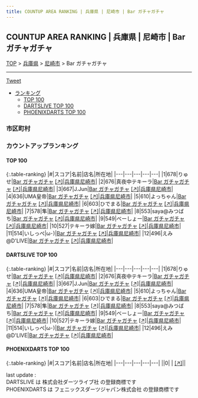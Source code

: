 ```yaml
---
title: COUNTUP AREA RANKING | 兵庫県 | 尼崎市 | Bar ガチャガチャ
---
```

## COUNTUP AREA RANKING | 兵庫県 | 尼崎市 | Bar ガチャガチャ

[TOP](/darts/rank/) > [兵庫県](/darts/rank/兵庫県/) > [尼崎市](/darts/rank/兵庫県/尼崎市/) > Bar ガチャガチャ

___

<a href="https://twitter.com/share?ref_src=twsrc%5Etfw" data-text="COUNTUP AREA RANKING | 兵庫県尼崎市Bar ガチャガチャ" class="twitter-share-button" data-hashtags="DARTSLIVE,PHOENIXDARTS,darts,ダーツ" data-show-count="false">Tweet</a>

* [ランキング](#カウントアップランキング)
    * [TOP 100](#top-100)
    * [DARTSLIVE TOP 100](#dartslive-top-100)
    * [PHOENIXDARTS TOP 100](#phoenixdarts-top-100)

### 市区町村

<ul>

</ul>

### カウントアップランキング

#### TOP 100



{:.table-ranking}
|#|スコア|名前|店名|所在地|
|---|---|---|---|---|
|1|678|<span class="rank-name-dl">りゅせ</span>|<a href="/darts/rank/shops/0b35d38bf51a7b050d9b047a20a7ba1e.html">Bar ガチャガチャ</a> <a href="https://search.dartslive.com/jp/shop/0b35d38bf51a7b050d9b047a20a7ba1e">[↗]</a>|<a href="/darts/rank/兵庫県/尼崎市">兵庫県尼崎市</a>|
|2|676|<span class="rank-name-dl">真夜中テキーラ</span>|<a href="/darts/rank/shops/0b35d38bf51a7b050d9b047a20a7ba1e.html">Bar ガチャガチャ</a> <a href="https://search.dartslive.com/jp/shop/0b35d38bf51a7b050d9b047a20a7ba1e">[↗]</a>|<a href="/darts/rank/兵庫県/尼崎市">兵庫県尼崎市</a>|
|3|667|<span class="rank-name-dl">J.Jun</span>|<a href="/darts/rank/shops/0b35d38bf51a7b050d9b047a20a7ba1e.html">Bar ガチャガチャ</a> <a href="https://search.dartslive.com/jp/shop/0b35d38bf51a7b050d9b047a20a7ba1e">[↗]</a>|<a href="/darts/rank/兵庫県/尼崎市">兵庫県尼崎市</a>|
|4|636|<span class="rank-name-dl">UMA皇帝</span>|<a href="/darts/rank/shops/0b35d38bf51a7b050d9b047a20a7ba1e.html">Bar ガチャガチャ</a> <a href="https://search.dartslive.com/jp/shop/0b35d38bf51a7b050d9b047a20a7ba1e">[↗]</a>|<a href="/darts/rank/兵庫県/尼崎市">兵庫県尼崎市</a>|
|5|610|<span class="rank-name-dl">よっちゃん</span>|<a href="/darts/rank/shops/0b35d38bf51a7b050d9b047a20a7ba1e.html">Bar ガチャガチャ</a> <a href="https://search.dartslive.com/jp/shop/0b35d38bf51a7b050d9b047a20a7ba1e">[↗]</a>|<a href="/darts/rank/兵庫県/尼崎市">兵庫県尼崎市</a>|
|6|603|<span class="rank-name-dl">ひでまる</span>|<a href="/darts/rank/shops/0b35d38bf51a7b050d9b047a20a7ba1e.html">Bar ガチャガチャ</a> <a href="https://search.dartslive.com/jp/shop/0b35d38bf51a7b050d9b047a20a7ba1e">[↗]</a>|<a href="/darts/rank/兵庫県/尼崎市">兵庫県尼崎市</a>|
|7|578|<span class="rank-name-dl">隼</span>|<a href="/darts/rank/shops/0b35d38bf51a7b050d9b047a20a7ba1e.html">Bar ガチャガチャ</a> <a href="https://search.dartslive.com/jp/shop/0b35d38bf51a7b050d9b047a20a7ba1e">[↗]</a>|<a href="/darts/rank/兵庫県/尼崎市">兵庫県尼崎市</a>|
|8|553|<span class="rank-name-dl">saya@みつばち</span>|<a href="/darts/rank/shops/0b35d38bf51a7b050d9b047a20a7ba1e.html">Bar ガチャガチャ</a> <a href="https://search.dartslive.com/jp/shop/0b35d38bf51a7b050d9b047a20a7ba1e">[↗]</a>|<a href="/darts/rank/兵庫県/尼崎市">兵庫県尼崎市</a>|
|9|549|<span class="rank-name-dl">べーしょー</span>|<a href="/darts/rank/shops/0b35d38bf51a7b050d9b047a20a7ba1e.html">Bar ガチャガチャ</a> <a href="https://search.dartslive.com/jp/shop/0b35d38bf51a7b050d9b047a20a7ba1e">[↗]</a>|<a href="/darts/rank/兵庫県/尼崎市">兵庫県尼崎市</a>|
|10|527|<span class="rank-name-dl">テキーラ嫁</span>|<a href="/darts/rank/shops/0b35d38bf51a7b050d9b047a20a7ba1e.html">Bar ガチャガチャ</a> <a href="https://search.dartslive.com/jp/shop/0b35d38bf51a7b050d9b047a20a7ba1e">[↗]</a>|<a href="/darts/rank/兵庫県/尼崎市">兵庫県尼崎市</a>|
|11|514|<span class="rank-name-dl">いしっぺ&#124;ω･)</span>|<a href="/darts/rank/shops/0b35d38bf51a7b050d9b047a20a7ba1e.html">Bar ガチャガチャ</a> <a href="https://search.dartslive.com/jp/shop/0b35d38bf51a7b050d9b047a20a7ba1e">[↗]</a>|<a href="/darts/rank/兵庫県/尼崎市">兵庫県尼崎市</a>|
|12|496|<span class="rank-name-dl">えみ@D&#x27;LIVE</span>|<a href="/darts/rank/shops/0b35d38bf51a7b050d9b047a20a7ba1e.html">Bar ガチャガチャ</a> <a href="https://search.dartslive.com/jp/shop/0b35d38bf51a7b050d9b047a20a7ba1e">[↗]</a>|<a href="/darts/rank/兵庫県/尼崎市">兵庫県尼崎市</a>|


#### DARTSLIVE TOP 100



{:.table-ranking}
|#|スコア|名前|店名|所在地|
|---|---|---|---|---|
|1|678|<span class="rank-name-dl">りゅせ</span>|<a href="/darts/rank/shops/0b35d38bf51a7b050d9b047a20a7ba1e.html">Bar ガチャガチャ</a> <a href="https://search.dartslive.com/jp/shop/0b35d38bf51a7b050d9b047a20a7ba1e">[↗]</a>|<a href="/darts/rank/兵庫県/尼崎市">兵庫県尼崎市</a>|
|2|676|<span class="rank-name-dl">真夜中テキーラ</span>|<a href="/darts/rank/shops/0b35d38bf51a7b050d9b047a20a7ba1e.html">Bar ガチャガチャ</a> <a href="https://search.dartslive.com/jp/shop/0b35d38bf51a7b050d9b047a20a7ba1e">[↗]</a>|<a href="/darts/rank/兵庫県/尼崎市">兵庫県尼崎市</a>|
|3|667|<span class="rank-name-dl">J.Jun</span>|<a href="/darts/rank/shops/0b35d38bf51a7b050d9b047a20a7ba1e.html">Bar ガチャガチャ</a> <a href="https://search.dartslive.com/jp/shop/0b35d38bf51a7b050d9b047a20a7ba1e">[↗]</a>|<a href="/darts/rank/兵庫県/尼崎市">兵庫県尼崎市</a>|
|4|636|<span class="rank-name-dl">UMA皇帝</span>|<a href="/darts/rank/shops/0b35d38bf51a7b050d9b047a20a7ba1e.html">Bar ガチャガチャ</a> <a href="https://search.dartslive.com/jp/shop/0b35d38bf51a7b050d9b047a20a7ba1e">[↗]</a>|<a href="/darts/rank/兵庫県/尼崎市">兵庫県尼崎市</a>|
|5|610|<span class="rank-name-dl">よっちゃん</span>|<a href="/darts/rank/shops/0b35d38bf51a7b050d9b047a20a7ba1e.html">Bar ガチャガチャ</a> <a href="https://search.dartslive.com/jp/shop/0b35d38bf51a7b050d9b047a20a7ba1e">[↗]</a>|<a href="/darts/rank/兵庫県/尼崎市">兵庫県尼崎市</a>|
|6|603|<span class="rank-name-dl">ひでまる</span>|<a href="/darts/rank/shops/0b35d38bf51a7b050d9b047a20a7ba1e.html">Bar ガチャガチャ</a> <a href="https://search.dartslive.com/jp/shop/0b35d38bf51a7b050d9b047a20a7ba1e">[↗]</a>|<a href="/darts/rank/兵庫県/尼崎市">兵庫県尼崎市</a>|
|7|578|<span class="rank-name-dl">隼</span>|<a href="/darts/rank/shops/0b35d38bf51a7b050d9b047a20a7ba1e.html">Bar ガチャガチャ</a> <a href="https://search.dartslive.com/jp/shop/0b35d38bf51a7b050d9b047a20a7ba1e">[↗]</a>|<a href="/darts/rank/兵庫県/尼崎市">兵庫県尼崎市</a>|
|8|553|<span class="rank-name-dl">saya@みつばち</span>|<a href="/darts/rank/shops/0b35d38bf51a7b050d9b047a20a7ba1e.html">Bar ガチャガチャ</a> <a href="https://search.dartslive.com/jp/shop/0b35d38bf51a7b050d9b047a20a7ba1e">[↗]</a>|<a href="/darts/rank/兵庫県/尼崎市">兵庫県尼崎市</a>|
|9|549|<span class="rank-name-dl">べーしょー</span>|<a href="/darts/rank/shops/0b35d38bf51a7b050d9b047a20a7ba1e.html">Bar ガチャガチャ</a> <a href="https://search.dartslive.com/jp/shop/0b35d38bf51a7b050d9b047a20a7ba1e">[↗]</a>|<a href="/darts/rank/兵庫県/尼崎市">兵庫県尼崎市</a>|
|10|527|<span class="rank-name-dl">テキーラ嫁</span>|<a href="/darts/rank/shops/0b35d38bf51a7b050d9b047a20a7ba1e.html">Bar ガチャガチャ</a> <a href="https://search.dartslive.com/jp/shop/0b35d38bf51a7b050d9b047a20a7ba1e">[↗]</a>|<a href="/darts/rank/兵庫県/尼崎市">兵庫県尼崎市</a>|
|11|514|<span class="rank-name-dl">いしっぺ&#124;ω･)</span>|<a href="/darts/rank/shops/0b35d38bf51a7b050d9b047a20a7ba1e.html">Bar ガチャガチャ</a> <a href="https://search.dartslive.com/jp/shop/0b35d38bf51a7b050d9b047a20a7ba1e">[↗]</a>|<a href="/darts/rank/兵庫県/尼崎市">兵庫県尼崎市</a>|
|12|496|<span class="rank-name-dl">えみ@D&#x27;LIVE</span>|<a href="/darts/rank/shops/0b35d38bf51a7b050d9b047a20a7ba1e.html">Bar ガチャガチャ</a> <a href="https://search.dartslive.com/jp/shop/0b35d38bf51a7b050d9b047a20a7ba1e">[↗]</a>|<a href="/darts/rank/兵庫県/尼崎市">兵庫県尼崎市</a>|


#### PHOENIXDARTS TOP 100



{:.table-ranking}
|#|スコア|名前|店名|所在地|
|---|---|---|---|---|
||0|<span class="rank-name-dl"> </span>|<a href="/darts/rank/shops/.html"></a> <a href="">[↗]</a>|<a href="/darts/rank//"></a>|


<div class="footer border-top border-gray-light mt-5 pt-3 text-right text-gray">
    last update : <span style="font-weight: italic" id="foot_last_modified"></span><br />
    DARTSLIVE は 株式会社ダーツライブ社 の登録商標です<br />
    PHOENIXDARTS は フェニックスダーツジャパン株式会社 の登録商標です<br />
</div>

<script src="https://cdnjs.cloudflare.com/ajax/libs/jquery.tablesorter/2.31.3/js/jquery.tablesorter.min.js" integrity="sha512-qzgd5cYSZcosqpzpn7zF2ZId8f/8CHmFKZ8j7mU4OUXTNRd5g+ZHBPsgKEwoqxCtdQvExE5LprwwPAgoicguNg==" crossorigin="anonymous" referrerpolicy="no-referrer"></script>
<link rel="stylesheet" href="https://cdnjs.cloudflare.com/ajax/libs/jquery.tablesorter/2.31.3/css/theme.default.min.css" integrity="sha512-wghhOJkjQX0Lh3NSWvNKeZ0ZpNn+SPVXX1Qyc9OCaogADktxrBiBdKGDoqVUOyhStvMBmJQ8ZdMHiR3wuEq8+w==" crossorigin="anonymous" referrerpolicy="no-referrer" />
<script>
$(function() {
    $(".table-ranking").tablesorter({sortList:[[0, 0]]});
    $("#foot_last_modified").text(formatDate(new Date(document.lastModified), 'yyyy-MM-dd HH:mm:ss'));
});
</script>

<script async src="https://platform.twitter.com/widgets.js" charset="utf-8"></script>